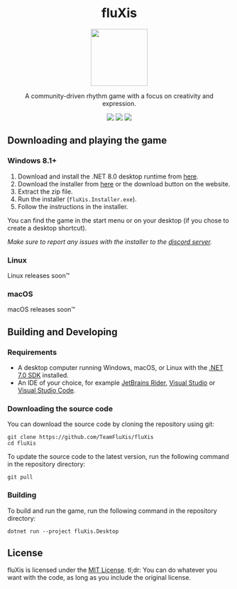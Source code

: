 <h1 align="center">fluXis</h1>
<p align="center"><img src="https://fluXis.flux.moe/src/assets/images/icon.png" width="128"/></p>
<p align="center">A community-driven rhythm game with a focus on creativity and expression.</p>

<p align="center">
<a href="https://github.com/TeamFluXis/fluXis/releases"><img src="https://img.shields.io/github/v/release/TeamFluXis/fluXis"></a>
<a href="https://crowdin.com/project/fluxis"><img src="https://badges.crowdin.net/fluxis/localized.svg"/></a>
<a href="https://github.com/TeamFluXis/fluXis/blob/main/LICENSE.md"><img src="https://img.shields.io/github/license/TeamFluXis/fluXis"></a>

</p>

## Downloading and playing the game
### Windows 8.1+
1. Download and install the .NET 8.0 desktop runtime from [here](https://dotnet.microsoft.com/download/dotnet/8.0/runtime).
2. Download the installer from [here](https://dl.flux.moe/install/fluXis-installer.zip) or the download button on the website.
3. Extract the zip file.
4. Run the installer (`fluXis.Installer.exe`).
5. Follow the instructions in the installer.

You can find the game in the start menu or on your desktop (if you chose to create a desktop shortcut).

*Make sure to report any issues with the installer to the [discord server](https://discord.gg/29hMftpNq9).*

### Linux
Linux releases soon™

### macOS
macOS releases soon™

## Building and Developing
### Requirements
* A desktop computer running Windows, macOS, or Linux with the [.NET 7.0 SDK](https://dotnet.microsoft.com/download) installed.
* An IDE of your choice, for example [JetBrains Rider](https://www.jetbrains.com/rider/), [Visual Studio](https://visualstudio.microsoft.com/vs/) or [Visual Studio Code](https://code.visualstudio.com/).

### Downloading the source code
You can download the source code by cloning the repository using git:
```shell
git clone https://github.com/TeamFluXis/fluXis
cd fluXis
```

To update the source code to the latest version, run the following command in the repository directory:
```shell
git pull
```

### Building
To build and run the game, run the following command in the repository directory:
```shell
dotnet run --project fluXis.Desktop
```

## License
fluXis is licensed under the [MIT License](LICENSE). tl;dr: You can do whatever you want with the code, as long as you include the original license.
